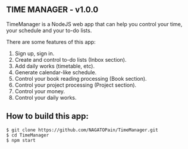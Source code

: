 ## TIME MANAGER - v1.0.0

TimeManager is a NodeJS web app that can help you control your time, your schedule and your to-do lists.

There are some features of this app:
1. Sign up, sign in.
2. Create and control to-do lists (Inbox section).
3. Add daily works (timetable, etc).
4. Generate calendar-like schedule.
5. Control your book reading processing (Book section).
6. Control your project processing (Project section).
7. Control your money.
8. Control your daily works.

## How to build this app:
```console
$ git clone https://github.com/NAGATOPain/TimeManager.git
$ cd TimeManager
$ npm start
```
